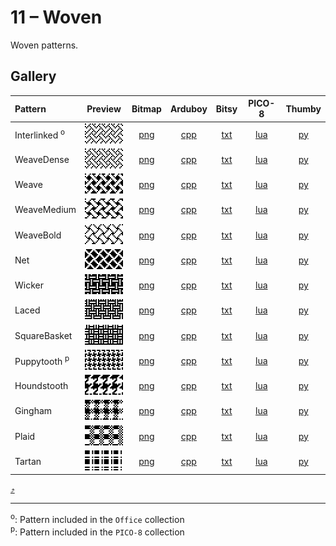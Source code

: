 # 11 – Woven

Woven patterns.

## Gallery

| Pattern | Preview | Bitmap | Arduboy | Bitsy | PICO-8 | Thumby |
| :--- | :---: | :---: | :---: | :---: | :---: | :---: |
| Interlinked <sup>o</sup>| <img src="../previews/Interlinked.png" width="64" height="32" loading="lazy" alt="" role="none"> | [png](png/Interlinked.png) | [cpp](Woven.h#L12-L23) | [txt](Woven.bitsy.txt#L5-L14) | [lua](woven.p8.lua#L7-L19) | [py](Woven.thumby.py#L5-L16) |
| WeaveDense | <img src="../previews/WeaveDense.png" width="64" height="32" loading="lazy" alt="" role="none"> | [png](png/WeaveDense.png) | [cpp](Woven.h#L25-L36) | [txt](Woven.bitsy.txt#L16-L25) | [lua](woven.p8.lua#L21-L33) | [py](Woven.thumby.py#L18-L29) |
| Weave | <img src="../previews/Weave.png" width="64" height="32" loading="lazy" alt="" role="none"> | [png](png/Weave.png) | [cpp](Woven.h#L38-L49) | [txt](Woven.bitsy.txt#L27-L36) | [lua](woven.p8.lua#L35-L47) | [py](Woven.thumby.py#L31-L42) |
| WeaveMedium | <img src="../previews/WeaveMedium.png" width="64" height="32" loading="lazy" alt="" role="none"> | [png](png/WeaveMedium.png) | [cpp](Woven.h#L51-L62) | [txt](Woven.bitsy.txt#L38-L47) | [lua](woven.p8.lua#L49-L61) | [py](Woven.thumby.py#L44-L55) |
| WeaveBold | <img src="../previews/WeaveBold.png" width="64" height="32" loading="lazy" alt="" role="none"> | [png](png/WeaveBold.png) | [cpp](Woven.h#L64-L75) | [txt](Woven.bitsy.txt#L49-L58) | [lua](woven.p8.lua#L63-L75) | [py](Woven.thumby.py#L57-L68) |
| Net | <img src="../previews/Net.png" width="64" height="32" loading="lazy" alt="" role="none"> | [png](png/Net.png) | [cpp](Woven.h#L77-L88) | [txt](Woven.bitsy.txt#L60-L69) | [lua](woven.p8.lua#L77-L89) | [py](Woven.thumby.py#L70-L81) |
| Wicker | <img src="../previews/Wicker.png" width="64" height="32" loading="lazy" alt="" role="none"> | [png](png/Wicker.png) | [cpp](Woven.h#L90-L101) | [txt](Woven.bitsy.txt#L71-L80) | [lua](woven.p8.lua#L91-L103) | [py](Woven.thumby.py#L83-L94) |
| Laced | <img src="../previews/Laced.png" width="64" height="32" loading="lazy" alt="" role="none"> | [png](png/Laced.png) | [cpp](Woven.h#L103-L114) | [txt](Woven.bitsy.txt#L82-L91) | [lua](woven.p8.lua#L105-L117) | [py](Woven.thumby.py#L96-L107) |
| SquareBasket | <img src="../previews/SquareBasket.png" width="64" height="32" loading="lazy" alt="" role="none"> | [png](png/SquareBasket.png) | [cpp](Woven.h#L116-L127) | [txt](Woven.bitsy.txt#L93-L102) | [lua](woven.p8.lua#L119-L131) | [py](Woven.thumby.py#L109-L120) |
| Puppytooth <sup>p</sup>| <img src="../previews/Puppytooth.png" width="64" height="32" loading="lazy" alt="" role="none"> | [png](png/Puppytooth.png) | [cpp](Woven.h#L129-L141) | [txt](Woven.bitsy.txt#L104-L113) | [lua](woven.p8.lua#L133-L146) | [py](Woven.thumby.py#L122-L133) |
| Houndstooth | <img src="../previews/Houndstooth.png" width="64" height="32" loading="lazy" alt="" role="none"> | [png](png/Houndstooth.png) | [cpp](Woven.h#L143-L154) | [txt](Woven.bitsy.txt#L115-L124) | [lua](woven.p8.lua#L148-L160) | [py](Woven.thumby.py#L135-L146) |
| Gingham | <img src="../previews/Gingham.png" width="64" height="32" loading="lazy" alt="" role="none"> | [png](png/Gingham.png) | [cpp](Woven.h#L156-L167) | [txt](Woven.bitsy.txt#L126-L135) | [lua](woven.p8.lua#L162-L174) | [py](Woven.thumby.py#L148-L159) |
| Plaid | <img src="../previews/Plaid.png" width="64" height="32" loading="lazy" alt="" role="none"> | [png](png/Plaid.png) | [cpp](Woven.h#L169-L180) | [txt](Woven.bitsy.txt#L137-L146) | [lua](woven.p8.lua#L176-L188) | [py](Woven.thumby.py#L161-L172) |
| Tartan | <img src="../previews/Tartan.png" width="64" height="32" loading="lazy" alt="" role="none"> | [png](png/Tartan.png) | [cpp](Woven.h#L182-L193) | [txt](Woven.bitsy.txt#L148-L157) | [lua](woven.p8.lua#L190-L202) | [py](Woven.thumby.py#L174-L185) |

[`⤴`](#gallery)

---

<sup>o</sup>: Pattern included in the `Office` collection  
<sup>p</sup>: Pattern included in the `PICO-8` collection 

<br>

